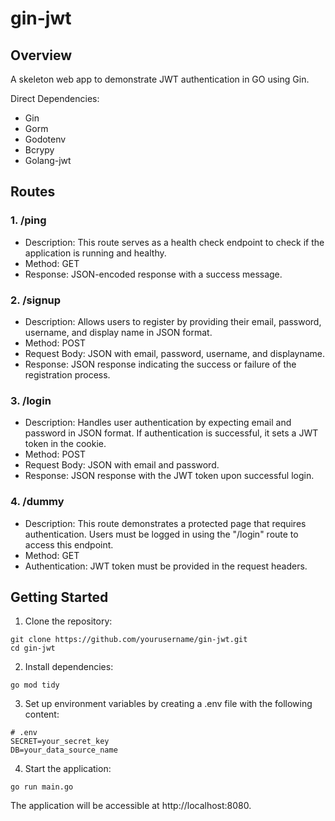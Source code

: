 # gin-jwt

## Overview

A skeleton web app to demonstrate JWT authentication in GO using Gin.

Direct Dependencies:
- Gin
- Gorm
- Godotenv
- Bcrypy
- Golang-jwt

## Routes

### 1. /ping

- Description: This route serves as a health check endpoint to check if the application is running and healthy.
- Method: GET
- Response: JSON-encoded response with a success message.

### 2. /signup

- Description: Allows users to register by providing their email, password, username, and display name in JSON format.
- Method: POST
- Request Body: JSON with email, password, username, and displayname.
- Response: JSON response indicating the success or failure of the registration process.

### 3. /login

- Description: Handles user authentication by expecting email and password in JSON format. If authentication is successful, it sets a JWT token in the cookie.
- Method: POST
- Request Body: JSON with email and password.
- Response: JSON response with the JWT token upon successful login.

### 4. /dummy

- Description: This route demonstrates a protected page that requires authentication. Users must be logged in using the "/login" route to access this endpoint.
- Method: GET
- Authentication: JWT token must be provided in the request headers.

## Getting Started

1. Clone the repository:

```shell
git clone https://github.com/yourusername/gin-jwt.git
cd gin-jwt
```
2. Install dependencies:

```shell
go mod tidy
```
3. Set up environment variables by creating a .env file with the following content:

```shell
# .env
SECRET=your_secret_key
DB=your_data_source_name
```
4. Start the application:

```shell
go run main.go
```

The application will be accessible at http://localhost:8080.
